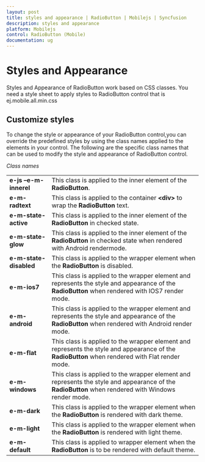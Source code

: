 ```yaml
---
layout: post
title: styles and appearance | RadioButton | Mobilejs | Syncfusion
description: styles and appearance
platform: Mobilejs
control: RadioButton (Mobile)
documentation: ug
---
```


# Styles and Appearance

Styles and Appearance of RadioButton work based on CSS classes. You need a style sheet to apply styles to RadioButton control that is ej.mobile.all.min.css

## Customize styles

To change the style or appearance of your RadioButton control,you can override the predefined styles by using the class names applied to the elements in your control. The following are the specific class names that can be used to modify the style and appearance of RadioButton control.

_Class names_

<table>
<tr>
<td>
<b>e-js –e-m-innerel</b></td><td>
This class is applied to the inner element of the <b>RadioButton</b>.</td></tr>
<tr>
<td>
<b>e-m-radtext</b></td><td>
This class is applied to the container <b>&lt;div&gt;</b> to wrap the <b>RadioButton</b> text.</td></tr>
<tr>
<td>
<b>e-m-state-active</b></td><td>
This class is applied to the inner element of the <b>RadioButton</b> in checked state.</td></tr>
<tr>
<td>
<b>e-m-state-glow</b></td><td>
This class is applied to the inner element of the <b>RadioButton</b> in checked state when rendered with Android rendermode.</td></tr>
<tr>
<td>
<b>e-m-state-disabled</b></td><td>
This<b> </b>class is applied to the wrapper element when the <b>RadioButton</b> is disabled.</td></tr>
<tr>
<td>
<b>e-m-ios7</b></td><td>
This class is applied to the wrapper element and represents the style and appearance of the <b>RadioButton</b> when rendered with IOS7 render mode.</td></tr>
<tr>
<td>
<b>e-m-android</b></td><td>
This class is applied to the wrapper element and represents the style and appearance of the <b>RadioButton</b> when rendered with Android render mode.</td></tr>
<tr>
<td>
<b>e-m-flat</b></td><td>
This class is applied to the wrapper element and represents the style and appearance of the <b>RadioButton</b> when rendered with Flat render mode.</td></tr>
<tr>
<td>
<b>e-m-windows</b></td><td>
This class is applied to the wrapper element and represents the style and appearance of the <b>RadioButton</b> when rendered with Windows render mode.</td></tr>
<tr>
<td>
<b>e-m-dark</b></td><td>
This class is applied to the wrapper element when the <b>RadioButton</b> is rendered with dark theme.</td></tr>
<tr>
<td>
<b>e-m-light</b></td><td>
This class is applied to the wrapper element when the <b>RadioButton</b> is rendered with light theme.</td></tr>
<tr>
<td>
<b>e-m-default</b></td><td>
This<b> </b>class is applied to wrapper element when the <b>RadioButton</b> is to be rendered with default theme.</td></tr>
</table>


